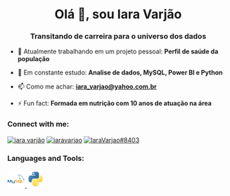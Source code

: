 <h1 align="center">Olá 👋, sou Iara Varjão</h1>
<h3 align="center">Transitando de carreira para o universo dos dados</h3>

- 🔭 Atualmente trabalhando em um projeto pessoal: **Perfil de saúde da população**

- 🌱 Em constante estudo: **Analise de dados, MySQL, Power BI e Python**

- 📫 Como me achar: **iara_varjao@yahoo.com.br**

- ⚡ Fun fact: **Formada em nutrição com 10 anos de atuação na área**

<h3 align="left">Connect with me:</h3>
<p align="left">
<a href="https://www.linkedin.com/in/iaravarjao/" target="blank"><img align="center" src="https://raw.githubusercontent.com/rahuldkjain/github-profile-readme-generator/master/src/images/icons/Social/linked-in-alt.svg" alt="iara varjão" height="30" width="40" /></a>
<a href="https://instagram.com/iaravarjao" target="blank"><img align="center" src="https://raw.githubusercontent.com/rahuldkjain/github-profile-readme-generator/master/src/images/icons/Social/instagram.svg" alt="iaravarjao" height="30" width="40" /></a>
<a href="https://discord.gg/IaraVarjao#8403" target="blank"><img align="center" src="https://raw.githubusercontent.com/rahuldkjain/github-profile-readme-generator/master/src/images/icons/Social/discord.svg" alt="IaraVarjao#8403" height="30" width="40" /></a>
</p>

<h3 align="left">Languages and Tools:</h3>
<p align="left"> <a href="https://www.mysql.com/" target="_blank" rel="noreferrer"> <img src="https://raw.githubusercontent.com/devicons/devicon/master/icons/mysql/mysql-original-wordmark.svg" alt="mysql" width="40" height="40"/> </a> <a href="https://www.python.org" target="_blank" rel="noreferrer"> <img src="https://raw.githubusercontent.com/devicons/devicon/master/icons/python/python-original.svg" alt="python" width="40" height="40"/> </a> </p>
